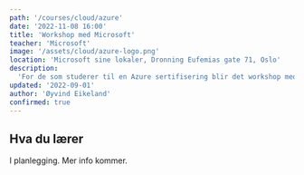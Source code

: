 ```yaml
---
path: '/courses/cloud/azure'
date: '2022-11-08 16:00'
title: 'Workshop med Microsoft'
teacher: 'Microsoft'
image: '/assets/cloud/azure-logo.png'
location: 'Microsoft sine lokaler, Dronning Eufemias gate 71, Oslo'
description:
  'For de som studerer til en Azure sertifisering blir det workshop med Microsoft i Microsoft sine lokaler.'
updated: '2022-09-01'
author: 'Øyvind Eikeland'
confirmed: true
---
```


## Hva du lærer

I planlegging. Mer info kommer.
